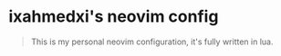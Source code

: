 # ixahmedxi's neovim config

> This is my personal neovim configuration, it's fully written in lua.
